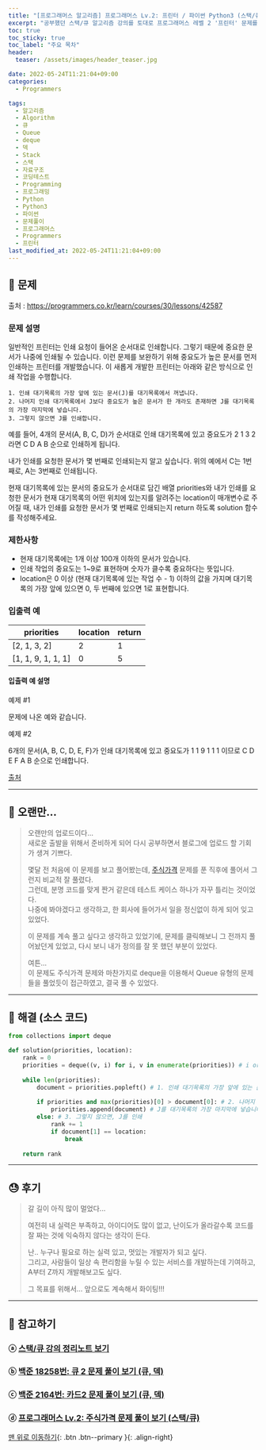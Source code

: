 ```yaml
---
title: "[프로그래머스 알고리즘] 프로그래머스 Lv.2: 프린터 / 파이썬 Python3 (스택/큐)"
excerpt: "공부했던 스택/큐 알고리즘 강의를 토대로 프로그래머스 레벨 2 '프린터' 문제를 파이썬으로 풀어보았다."
toc: true
toc_sticky: true
toc_label: "주요 목차"
header:
  teaser: /assets/images/header_teaser.jpg

date: 2022-05-24T11:21:04+09:00
categories:
  - Programmers

tags:
  - 알고리즘
  - Algorithm
  - 큐
  - Queue
  - deque
  - 덱
  - Stack
  - 스택
  - 자료구조
  - 코딩테스트
  - Programming
  - 프로그래밍
  - Python
  - Python3
  - 파이썬
  - 문제풀이
  - 프로그래머스
  - Programmers
  - 프린터
last_modified_at: 2022-05-24T11:21:04+09:00
---
```


## 🔔 문제

출처 : <https://programmers.co.kr/learn/courses/30/lessons/42587>

### 문제 설명

일반적인 프린터는 인쇄 요청이 들어온 순서대로 인쇄합니다. 그렇기 때문에 중요한 문서가 나중에 인쇄될 수 있습니다. 이런 문제를 보완하기 위해 중요도가 높은 문서를 먼저 인쇄하는 프린터를 개발했습니다. 이 새롭게 개발한 프린터는 아래와 같은 방식으로 인쇄 작업을 수행합니다.

```
1. 인쇄 대기목록의 가장 앞에 있는 문서(J)를 대기목록에서 꺼냅니다.
2. 나머지 인쇄 대기목록에서 J보다 중요도가 높은 문서가 한 개라도 존재하면 J를 대기목록의 가장 마지막에 넣습니다.
3. 그렇지 않으면 J를 인쇄합니다.
```

예를 들어, 4개의 문서(A, B, C, D)가 순서대로 인쇄 대기목록에 있고 중요도가 2 1 3 2 라면 C D A B 순으로 인쇄하게 됩니다.

내가 인쇄를 요청한 문서가 몇 번째로 인쇄되는지 알고 싶습니다. 위의 예에서 C는 1번째로, A는 3번째로 인쇄됩니다.

현재 대기목록에 있는 문서의 중요도가 순서대로 담긴 배열 priorities와 내가 인쇄를 요청한 문서가 현재 대기목록의 어떤 위치에 있는지를 알려주는 location이 매개변수로 주어질 때, 내가 인쇄를 요청한 문서가 몇 번째로 인쇄되는지 return 하도록 solution 함수를 작성해주세요.

### 제한사항

- 현재 대기목록에는 1개 이상 100개 이하의 문서가 있습니다.
- 인쇄 작업의 중요도는 1~9로 표현하며 숫자가 클수록 중요하다는 뜻입니다.
- location은 0 이상 (현재 대기목록에 있는 작업 수 - 1) 이하의 값을 가지며 대기목록의 가장 앞에 있으면 0, 두 번째에 있으면 1로 표현합니다.

### 입출력 예

| priorities         | location | return |
| ------------------ | -------- | ------ |
| [2, 1, 3, 2]       | 2        | 1      |
| [1, 1, 9, 1, 1, 1] | 0        | 5      |

#### 입출력 예 설명

예제 #1

문제에 나온 예와 같습니다.

예제 #2

6개의 문서(A, B, C, D, E, F)가 인쇄 대기목록에 있고 중요도가 1 1 9 1 1 1 이므로 C D E F A B 순으로 인쇄합니다.

[출처](http://www.csc.kth.se/contest/nwerc/2006/problems/nwerc06.pdf)

---

## 📝 오랜만...

>오랜만의 업로드이다...<br>새로운 출발을 위해서 준비하게 되어 다시 공부하면서 블로그에 업로드 할 기회가 생겨 기쁘다.
>
>몇달 전 처음에 이 문제를 보고 풀어봤는데, [주식가격](https://root-devvoo.github.io/programmers/%ED%94%84%EB%A1%9C%EA%B7%B8%EB%9E%98%EB%A8%B8%EC%8A%A4_%EC%A3%BC%EC%8B%9D%EA%B0%80%EA%B2%A9/) 문제를 푼 직후에 풀어서 그런지 비교적 잘 풀렸다.<br>그런데, 분명 코드를 맞게 짠거 같은데 테스트 케이스 하나가 자꾸 틀리는 것이었다.<br>나중에 봐야겠다고 생각하고, 한 회사에 들어가서 일을 정신없이 하게 되어 잊고 있었다. 
>
>이 문제를 계속 풀고 싶다고 생각하고 있었기에, 문제를 클릭해보니 그 전까지 풀어놨던게 있었고, 다시 보니 내가 정의를 잘 못 했던 부분이 있었다.
>
>여튼...<br>이 문제도 주식가격 문제와 마찬가지로 deque을 이용해서 Queue 유형의 문제들을 풀었듯이 접근하였고, 결국 풀 수 있었다.

---

## 🔐 해결 (소스 코드)

```python
from collections import deque

def solution(priorities, location):
    rank = 0
    priorities = deque((v, i) for i, v in enumerate(priorities)) # i or [1] = 문서인덱스, v or [0] = 중요도
    
    while len(priorities):
        document = priorities.popleft() # 1. 인쇄 대기목록의 가장 앞에 있는 문서(J)를 대기목록에서 꺼냅니다.
        
        if priorities and max(priorities)[0] > document[0]: # 2. 나머지 인쇄 대기목록에서 J보다 중요도가 높은 문서가 한 개라도 존재하면
            priorities.append(document) # J를 대기목록의 가장 마지막에 넣습니다.
        else: # 3. 그렇지 않으면, J를 인쇄
            rank += 1
            if document[1] == location:
                break
                
    return rank
```

---

## 😓 후기

> 갈 길이 아직 많이 멀었다...
>
> 여전히 내 실력은 부족하고, 아이디어도 많이 없고, 난이도가 올라갈수록 코드를 잘 짜는 것에 익숙하지 않다는 생각이 든다.
>
> 난.. 누구나 필요로 하는 실력 있고, 멋있는 개발자가 되고 싶다.<br>그리고, 사람들이 일상 속 편리함을 누릴 수 있는 서비스를 개발하는데 기여하고, A부터 Z까지 개발해보고도 싶다.
>
> 그 목표를 위해서... 앞으로도 계속해서 화이팅!!!

---

## 👣 참고하기

### ⓐ [스택/큐 강의 정리노트 보기](https://root-devvoo.github.io/algorithm/%EC%8A%A4%ED%83%9D-&-%ED%81%90/)

### ⓑ [백준 18258번: 큐 2 문제 풀이 보기 (큐, 덱)](https://root-devvoo.github.io/boj/%EB%B0%B1%EC%A4%80_18258%EB%B2%88_%ED%81%902_%EB%AC%B8%EC%A0%9C/)

### ⓒ [백준 2164번: 카드2 문제 풀이 보기 (큐, 덱)](https://root-devvoo.github.io/boj/%EB%B0%B1%EC%A4%80_2164%EB%B2%88_%EC%B9%B4%EB%93%9C2/)

### ⓓ [프로그래머스 Lv.2: 주식가격 문제 풀이 보기 (스택/큐)](https://root-devvoo.github.io/programmers/%ED%94%84%EB%A1%9C%EA%B7%B8%EB%9E%98%EB%A8%B8%EC%8A%A4_%EC%A3%BC%EC%8B%9D%EA%B0%80%EA%B2%A9/)

[맨 위로 이동하기](#){: .btn .btn--primary }{: .align-right}